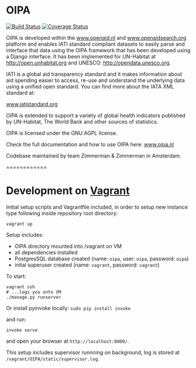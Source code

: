 OIPA
============

[![Build Status](https://travis-ci.org/openaid-IATI/OIPA.svg?branch=develop)](https://travis-ci.org/openaid-IATI/OIPA)
[![Coverage Status](https://coveralls.io/repos/openaid-IATI/OIPA/badge.svg?branch=develop&service=github)](https://coveralls.io/github/openaid-IATI/OIPA?branch=develop)

OIPA is developed within the www.openaid.nl and www.openaidsearch.org platform and enables IATI standard compliant datasets to easily parse and interface that data using the OIPA framework that has been developed using a Django interface. It has been implemented for UN-Habitat at http://open.unhabitat.org and UNESCO: http://opendata.unesco.org.

IATI is a global aid transparency standard and it makes information about aid spending easier to access, re-use and understand the underlying data using a unified open standard. You can find more about the IATA XML standard at:

www.iatistandard.org

OIPA is extended to support a variety of global health indicators published by UN-Habitat, The World Bank and other sources of statistics.

OIPA is licensed under the GNU AGPL license.

Check the full documentation and how to use OIPA here: www.oipa.nl

Codebase maintained by team Zimmerman & Zimmerman in Amsterdam.

============

Development on [Vagrant](https://www.vagrantup.com/)
========

Initial setup scripts and Vagrantfile included,
in order to setup new instance type following inside repository root directory:

```#!bash
vagrant up
```

Setup includes:
 - OIPA directory mounted into /vagrant on VM
 - all dependencies installed
 - PostgresSQL database created (name: `oipa`, user: `oipa`, password: `oipa`)
 - inital superuser created (name: `vagrant`, password: `vagrant`)

To start:

```#!bash
vagrant ssh
# ...logs you onto VM
./manage.py runserver
```

Or install pyinvoke locally: `sudo pip install invoke`

and run:

```#!bash
invoke serve
```

and open your browser at `http://localhost:8000/`.

This setup includes supervisor runnning on background, log is stored at `/vagrant/OIPA/static/supervisor.log`.
